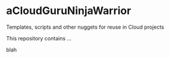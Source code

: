 # aCloudGuruNinjaWarrior
Templates, scripts and other nuggets for reuse in Cloud projects

This repository contains ...

blah 
